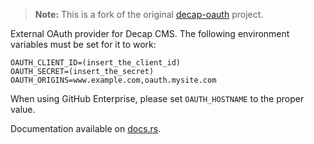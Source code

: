 > **Note:** This is a fork of the original [decap-oauth](https://github.com/augustogunsch/decap-oauth) project.

External OAuth provider for Decap CMS. The following environment variables must be set for it to
work:

```shell
OAUTH_CLIENT_ID=(insert_the_client_id)
OAUTH_SECRET=(insert_the_secret)
OAUTH_ORIGINS=www.example.com,oauth.mysite.com
```

When using GitHub Enterprise, please set `OAUTH_HOSTNAME` to the proper value.

Documentation available on [docs.rs](https://docs.rs/decap-cms-oauth/latest/decap_cms_oauth/).
